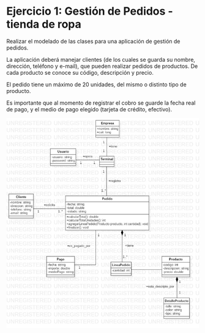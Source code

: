 # Ejercicio 1: Gestión de Pedidos - tienda de ropa
Realizar el modelado de las clases para una aplicación de gestión de pedidos.

La aplicación deberá manejar clientes (de los cuales se guarda su nombre, dirección, teléfono y e-mail), que pueden realizar pedidos de productos. De cada producto se conoce su código, descripción y precio.

El pedido tiene un máximo de 20 unidades, del mismo o distinto tipo de producto. 

Es importante que al momento de registrar el cobro se guarde la fecha real de pago, y el medio de pago elegido (tarjeta de crédito, efectivo).

![Diagrama de Clases](https://github.com/gabrielpaz7/java-room-04-2019/blob/master/diagrama_clases.jpg)
